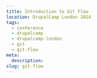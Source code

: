 ```yaml
---
title: Introduction to Git Flow
location: DrupalCamp London 2014
tags:
  - conference
  - drupalcamp
  - drupalcamp-london
  - git
  - git-flow
meta:
  description:
slug: git-flow
---
```


